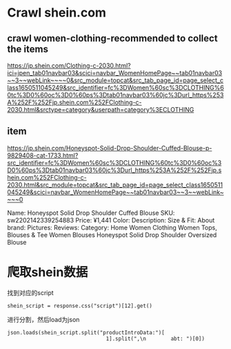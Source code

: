 # Crawl shein.com
## crawl women-clothing-recommended to collect the items 
https://jp.shein.com/Clothing-c-2030.html?ici=jpen_tab01navbar03&scici=navbar_WomenHomePage~~tab01navbar03~~3~~webLink~~~~0&src_module=topcat&src_tab_page_id=page_select_class1650511045249&src_identifier=fc%3DWomen%60sc%3DCLOTHING%60tc%3D0%60oc%3D0%60ps%3Dtab01navbar03%60jc%3Durl_https%253A%252F%252Fjp.shein.com%252FClothing-c-2030.html&srctype=category&userpath=category%3ECLOTHING

## item
https://jp.shein.com/Honeyspot-Solid-Drop-Shoulder-Cuffed-Blouse-p-9829408-cat-1733.html?src_identifier=fc%3DWomen%60sc%3DCLOTHING%60tc%3D0%60oc%3D0%60ps%3Dtab01navbar03%60jc%3Durl_https%253A%252F%252Fjp.shein.com%252FClothing-c-2030.html&src_module=topcat&src_tab_page_id=page_select_class1650511045249&scici=navbar_WomenHomePage~~tab01navbar03~~3~~webLink~~~~0

Name: Honeyspot Solid Drop Shoulder Cuffed Blouse
SKU: sw2202142339254883
Price: ¥1,441
Color: 
Description: 
Size & Fit:
About brand: 
Pictures:
Reviews:
Category: Home  Women Clothing Women Tops, Blouses & Tee Women Blouses  Honeyspot Solid Drop Shoulder Oversized Blouse
# 爬取shein数据
找到对应的script
```
shein_script = response.css("script")[12].get()
```
进行分割，然后load为json
```
json.loads(shein_script.split("productIntroData:")[
                                1].split(",\n        abt: ")[0])
```